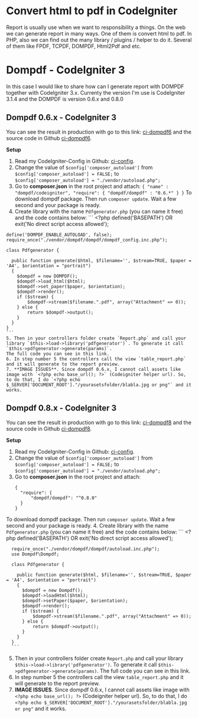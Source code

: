 # Convert html to pdf in CodeIgniter
Report is usually use when we want to responsibility a things. On the web we can
generate report in many ways. One of them is convert html to pdf. In PHP, also
we can find out the many library / plugins / helper to do it. Several of them
like FPDF, TCPDF, DOMPDF, Html2Pdf and etc.

# Dompdf - CodeIgniter 3
In this case I would like to share how can I generate report with DOMPDF together
with CodeIgniter 3.x. Currenty the version I'm use is CodeIgniter 3.1.4 and the DOMPDF
is version 0.6.x and 0.8.0

## Dompdf 0.6.x - CodeIgniter 3
You can see the result in production with go to this link: [ci-dompdf6](https://ci-dompdf6.penjelajahtekno.com/report)
and the source code in Github
[ci-dompdf6](https://github.com/satyakresna/ci-dompdf6).

**Setup**
  1. Read my CodeIgniter-Config in Github: [ci-config](https://github.com/satyakresna/ci-config).
  2. Change the value of `$config['composer_autoload']` from `$config['composer_autoload'] = FALSE;` to `$config['composer_autoload'] = "./vendor/autoload.php";`
  3. Go to **composer.json** in the root project and attach:
    ```
    {
    	"name" : "dompdf/codeigniter",
      "require": {
        "dompdf/dompdf" : "0.6.*"
      }
    }
    ```
    To download dompdf package. Then run `composer update`. Wait a few second and your package is ready.
  4. Create library with the name `Pdfgenerator.php` (you can name it free) and the code contains below:
    ```
    <?php
    defined('BASEPATH') OR exit('No direct script access allowed');

    define('DOMPDF_ENABLE_AUTOLOAD', false);
    require_once("./vendor/dompdf/dompdf/dompdf_config.inc.php");

    class Pdfgenerator {

      public function generate($html, $filename='', $stream=TRUE, $paper = 'A4', $orientation = "portrait")
      {
        $dompdf = new DOMPDF();
        $dompdf->load_html($html);
        $dompdf->set_paper($paper, $orientation);
        $dompdf->render();
        if ($stream) {
            $dompdf->stream($filename.".pdf", array("Attachment" => 0));
        } else {
            return $dompdf->output();
        }
      }
    }
    ```
    5. Then in your controllers folder create `Report.php` and call your library `$this->load->library('pdfgenerator')`. To generate it call `$this->pdfgenerator->generate(params)`.
    The full code you can see in this link.
    6. In step number 5 the controllers call the view `table_report.php` and it will generate to the report preview.
    7. **IMAGE ISSUES**. Since dompdf 0.6.x, I cannot call assets like image with `<?php echo base_url(); ?>` (Codeigniter helper url). So, to do that, I do `<?php echo $_SERVER['DOCUMENT_ROOT']."/yourasetsfolder/blabla.jpg or png"` and it works.

## Dompdf 0.8.x - CodeIgniter 3
You can see the result in production with go to this link: [ci-dompdf8](https://ci-dompdf8.penjelajahtekno.com/report)
and the source code in Github
[ci-dompdf8](https://github.com/satyakresna/ci-dompdf8).

**Setup**
  1. Read my CodeIgniter-Config in Github: [ci-config](https://github.com/satyakresna/ci-config).
  2. Change the value of `$config['composer_autoload']` from `$config['composer_autoload'] = FALSE;` to `$config['composer_autoload'] = "./vendor/autoload.php";`
  3. Go to **composer.json** in the root project and attach:
      ```
      {
        "require": {
            "dompdf/dompdf": "^0.8.0"
        }
      }
      ```
  To download dompdf package. Then run `composer update`. Wait a few second and your package is ready.
  4. Create library with the name `Pdfgenerator.php` (you can name it free) and the code contains below:
      ```
      <?php
      defined('BASEPATH') OR exit('No direct script access allowed');

      require_once("./vendor/dompdf/dompdf/autoload.inc.php");
      use Dompdf\Dompdf;

      class Pdfgenerator {

        public function generate($html, $filename='', $stream=TRUE, $paper = 'A4', $orientation = "portrait")
        {
          $dompdf = new Dompdf();
          $dompdf->loadHtml($html);
          $dompdf->setPaper($paper, $orientation);
          $dompdf->render();
          if ($stream) {
              $dompdf->stream($filename.".pdf", array("Attachment" => 0));
          } else {
              return $dompdf->output();
          }
        }
      }
      ```
  5. Then in your controllers folder create `Report.php` and call your library `$this->load->library('pdfgenerator')`. To generate it call `$this->pdfgenerator->generate(params)`.
  The full code you can see in this link.
  6. In step number 5 the controllers call the view `table_report.php` and it will generate to the report preview.
  7. **IMAGE ISSUES**. Since dompdf 0.6.x, I cannot call assets like image with `<?php echo base_url(); ?>` (Codeigniter helper url). So, to do that, I do `<?php echo $_SERVER['DOCUMENT_ROOT']."/yourasetsfolder/blabla.jpg or png"` and it works.  
